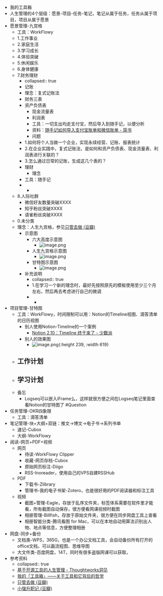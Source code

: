 - 我的工具箱
- 人生管理的4个层级：愿景-项目-任务-笔记，笔记从属于任务，任务从属于项目，项目从属于愿景
- 愿景管理-九宫格
	- 工具：WorkFlowy
	- 1.工作事业
	- 2.家庭生活
	- 3.学习成长
	- 4.体验突破
	- 5.休闲娱乐
	- 6.身体健康
	- 7.财务理财
		- collapsed:: true
		- 记账
		- 理念：复式记账法
		- 财务三表
		- 资产负债表
			- 现金流量表
			- 利润表
			- 工具：一切支出均走支付宝，然后导入到随手记，以便分析
			- 资料：[随手记如何导入支付宝账单和微信账单 - 简书](https://www.jianshu.com/p/cf5f3e9a9a4d?clicktime=1577840664)
			- 问题
		- 1.如何将个人当做一个企业，实现永续经营、记账、报表统计
		- 2.在企业实践中，复式记账法，是如何和资产负债表、现金流量表、利润表进行关联的？
		- 3.怎么通过日常的记账，生成这几个表的？
		- 理财
			- 理念
		- 工具：随手记
		- -
	- 8.人际社群
		- 微信好友数量突破XXXX
		- 知乎粉丝突破XXXX
		- 语雀粉丝突破XXXX
	- 0.未分类
	- 理念：人生九宫格，参见[只管去做 (豆瓣)](https://book.douban.com/subject/27601521/)
		- 示意图
			- 六大高度示意图
				- ![image.png](image_1638888619368_0.png)
			- 人生九宫格示意图
				- ![image.png](image_1638886446685_0.png)
			- 甘特图示意图
				- ![image.png](image_1638888601302_0.png)
		- 补充说明
			- collapsed:: true
			- 1.在学习一个新的理念时，最好先按照原先的模板使用至少三个月左右，然后再去考虑进行自己的微调
			- -
- 项目管理-甘特图
	- 工具：WorkFlowy，时间限制可以用：Notion的Timeline视图、滴答清单的日历视图
		- 别人使用Notion-Timeline的一个案例
			- [Notion 2.10：Timeline 终于来了 - 少数派](https://sspai.com/post/63572?utm_source=wechat_session)
		- 别人的效果图
			- ![image.png](image_1638885325389_0.png){:height 239, :width 619}
	- 工作计划
		-
	- 学习计划
		-
	- 备忘
		- Logseq可以嵌入iFrame么，这样就很方便之间在Logseq笔记里面查看Notion的甘特图了 #Question
- 任务管理-OKR四象限
	- 工具：滴答清单
- 笔记管理-块+大纲+双链：推文->博文->电子书->系列书单
	- 速记-Cubox
	- 大纲-WorkFlowy
- 阅读-网页+PDF+视频
	- 网页
		- 待读-WorkFlowy Clipper
		- 收藏-网页存档-Cubox
		- 原始网页标注-Diigo
		- RSS-Inoreader，使用自己的VPS自建RSSHub
	- PDF
		- 下载书-Zlibrary
		- 管理书-我的电子书架-Zotero，也是很好用的PDF阅读器和标注工具
	- 视频
		- 截图+管理-Eagle，存放于乱序文件夹，标签体系需要在软件里才能看，所有截图自动保存，很方便看网课视频时截图
		- 相册管理-Billfish，存放于原始文件夹，很方便在同步网盘工具上查看
		- 相册智能分类-腾讯看图 for Mac，可以在本地自动用算法识别出人物、地点等信息，方便整理相册
- 网盘-同步+备份
	- 文档类-WPS，365G，也是一个办公文档工具，会自动备份所有打开的office文档，可以画流程图、思维导图
	- 大文件类-百度网盘，14T，同时有很多盗版网课可以获取，
- 参考资料
	- collapsed:: true
	- [基于开源工具的人生管理 - Thoughtworks洞见](https://insights.thoughtworks.cn/life-management-based-on-open-source/)
	- [我的「工具箱」——关于工具和它背后的哲学](https://www.zybuluo.com/jianshu/note/274626#workflowy-%E7%B1%BB%E4%BC%BC%E7%9A%84%E5%B7%A5%E5%85%B7)
	- [只管去做 (豆瓣)](https://book.douban.com/subject/27601521/)
	- [小强升职记 (豆瓣)](https://book.douban.com/subject/25852981/)